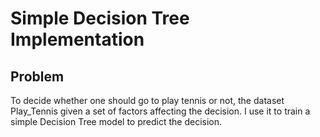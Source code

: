# Simple Decision Tree Implementation 
## Problem
To decide whether one should go to play tennis or not, the dataset Play_Tennis given a set of factors affecting the decision. I use it to train a simple Decision Tree model to predict the decision. 
